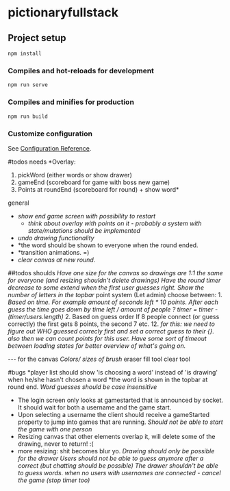 # pictionaryfullstack

## Project setup
```
npm install
```

### Compiles and hot-reloads for development
```
npm run serve
```

### Compiles and minifies for production
```
npm run build
```

### Customize configuration
See [Configuration Reference](https://cli.vuejs.org/config/).

#todos needs
*Overlay:
1. pickWord (either words or show drawer)
2. gameEnd (scoreboard for game with boss new game)
3. Points at roundEnd (scoreboard for round) + show word*


 general
 - *show end game screen with possibility to restart*
	 - *think about overlay with points on it - probably a system with state/mutations should be implemented*
 - *undo drawing functionality*
 - *the word should be shown to everyone when the round ended.
 - *transition animations. =)
 - *clear canvas at new round.*

##todos shoulds
*Have one size for the canvas so drawings are 1:1 the same for everyone (and resizing shouldn't delete drawings)*
*Have the round timer decrease to some extend when the first user guesses right.*
*Show the number of letters in the topbar*
point system
	(Let admin) choose between:
	1. *Based on time.
		For example amount of seconds left * 10 points.
		After each guess the time goes down by time left / amount of people ?
			timer = timer - (timer/users.length)*
	2. Based on guess order
		If 8 people connect (or guess correctly) the first gets 8 points, the second 7 etc.
	12. *for this: we need to figure out WHO guessed correcly first and set a correct guess to their {}.*
		*also then we can count points for this user.*
*Have some sort of timeout between loading states for better overview of what's going on.*

--- for the canvas
*Colors/*
*sizes of brush*
eraser
fill tool
clear tool

#bugs
*player list should show 'is choosing a word' instead of 'is drawing' when he/she hasn't chosen a word
*the word is shown in the topbar at round end.
*Word guesses should be case insensitive*
* The login screen only looks at gamestarted that is announced by socket. It should wait for both a username and the game start.
* Upon selecting a username the client should receive a gameStarted property to jump into games that are running.
*Should not be able to start the game with one person*
* Resizing canvas that other elements overlap it, will delete some of the drawing, never to return! :(
* more resizing: shit becomes blur yo.
*Drawing should only be possible for the drawer*
*Users should not be able to guess anymore after a correct (but chatting should be possible)*
*The drawer shouldn't be able to guess words*.
*when no users with usernames are connected - cancel the game (stop timer too)*
